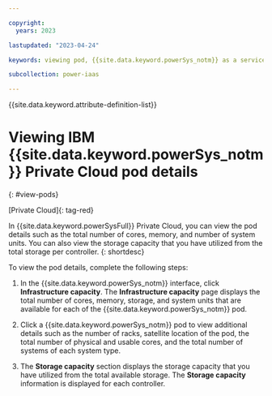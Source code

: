 ```yaml
---

copyright:
  years: 2023

lastupdated: "2023-04-24"

keywords: viewing pod, {{site.data.keyword.powerSys_notm}} as a service, private cloud, before you begin, terminology, video, how-to

subcollection: power-iaas

---
```


{{site.data.keyword.attribute-definition-list}}

# Viewing IBM {{site.data.keyword.powerSys_notm}} Private Cloud pod details
{: #view-pods}

[Private Cloud]{: tag-red}

In {{site.data.keyword.powerSysFull}} Private Cloud, you can view the pod details such as the total number of cores, memory, and number of system units. You can also view the storage capacity that you have utilized from the total storage per controller.
{: shortdesc}

<!---Need UI design to verify the steps --->
To view the pod details, complete the following steps:

1. In the {{site.data.keyword.powerSys_notm}} interface, click **Infrastructure capacity**. The **Infrastructure capacity** page displays the total number of cores, memory, storage, and system units that are available for each of the {{site.data.keyword.powerSys_notm}} pod.

2. Click a {{site.data.keyword.powerSys_notm}} pod to view additional details such as the number of racks, satellite location of the pod, the total number of physical and usable cores, and the total number of systems of each system type.

3. The **Storage capacity** section displays the storage capacity that you have utilized from the total available storage. The **Storage capacity** information is displayed for each controller.
